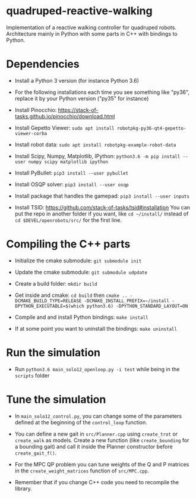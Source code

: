 # quadruped-reactive-walking

Implementation of a reactive walking controller for quadruped robots. Architecture mainly in Python with some parts in C++ with bindings to Python.

# Dependencies

* Install a Python 3 version (for instance Python 3.6)

* For the following installations each time you see something like "py36", replace it by your Python version ("py35" for instance)

* Install Pinocchio: https://stack-of-tasks.github.io/pinocchio/download.html

* Install Gepetto Viewer: `sudo apt install robotpkg-py36-qt4-gepetto-viewer-corba`

* Install robot data: `sudo apt install robotpkg-example-robot-data`

* Install Scipy, Numpy, Matplotlib, IPython: `python3.6 -m pip install --user numpy scipy matplotlib ipython`

* Install PyBullet: `pip3 install --user pybullet`

* Install OSQP solver: `pip3 install --user osqp`

* Install package that handles the gamepad: `pip3 install --user inputs`

* Install TSID: https://github.com/stack-of-tasks/tsid#installation You can put the repo in another folder if you want, like `cd ~/install/` instead of `cd $DEVEL/openrobots/src/` for the first line.

# Compiling the C++ parts

* Initialize the cmake submodule: `git submodule init`

* Update the cmake submodule: `git submodule udpdate`

* Create a build folder: `mkdir build`

* Get inside and cmake: `cd build` then `cmake .. -DCMAKE_BUILD_TYPE=RELEASE -DCMAKE_INSTALL_PREFIX=~/install -DPYTHON_EXECUTABLE=$(which python3.6) -DPYTHON_STANDARD_LAYOUT=ON`

* Compile and and install Python bindings: `make install`

* If at some point you want to uninstall the bindings: `make uninstall`

# Run the simulation

* Run `python3.6 main_solo12_openloop.py -i test` while being in the `scripts` folder

# Tune the simulation

* In `main_solo12_control.py`, you can change some of the parameters defined at the beginning of the `control_loop` function.

* You can define a new gait in `src/Planner.cpp` using `create_trot` or `create_walk` as models. Create a new function (like `create_bounding` for a bounding gait) and call it inside the Planner constructor before `create_gait_f()`.

* For the MPC QP problem you can tune weights of the Q and P matrices in the `create_weight_matrices` function of `src/MPC.cpp`.

* Remember that if you change C++ code you need to recompile the library.